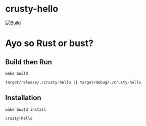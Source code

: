 # crusty-hello

[![Build](https://github.com/4cecoder/crusty-hello/actions/workflows/build.yml/badge.svg?branch=main)](https://github.com/4cecoder/crusty-hello/actions/workflows/build.yml)

# Ayo so Rust or bust?

## Build then Run

`make build`

`target/release/./crusty-hello || target/debug/./crusty-hello`

## Installation
`make build install`

`crusty-hello`
  
